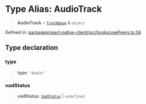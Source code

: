 # Type Alias: AudioTrack

> **AudioTrack** = [`TrackBase`](TrackBase.md) & `object`

Defined in: [packages/react-native-client/src/hooks/usePeers.ts:34](https://github.com/fishjam-cloud/mobile-client-sdk/blob/76d05a6e62b137b02043a8a00ca762ff218a64b5/packages/react-native-client/src/hooks/usePeers.ts#L34)

## Type declaration

### type

> **type**: `"Audio"`

### vadStatus

> **vadStatus**: [`VadStatus`](VadStatus.md) \| `undefined`
